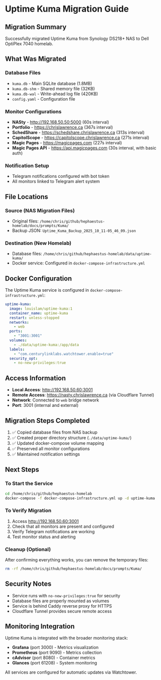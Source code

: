 # Uptime Kuma Migration Guide

## Migration Summary

Successfully migrated Uptime Kuma from Synology DS218+ NAS to Dell OptiPlex 7040 homelab.

## What Was Migrated

### Database Files
- `kuma.db` - Main SQLite database (1.8MB)
- `kuma.db-shm` - Shared memory file (32KB) 
- `kuma.db-wal` - Write-ahead log file (420KB)
- `config.yaml` - Configuration file

### Monitor Configurations
- **NASty** - http://192.168.50.50:5000 (60s interval)
- **Portfolio** - https://chrislawrence.ca (367s interval)
- **SchedShare** - https://schedshare.chrislawrence.ca (313s interval)
- **CapitolScope** - https://capitolscope.chrislawrence.ca (271s interval)
- **Magic Pages** - https://magicpages.com (227s interval)
- **Magic Pages API** - https://api.magicpages.com (30s interval, with basic auth)

### Notification Setup
- Telegram notifications configured with bot token
- All monitors linked to Telegram alert system

## File Locations

### Source (NAS Migration Files)
- Original files: `/home/chris/github/hephaestus-homelab/docs/prompts/Kuma/`
- Backup JSON: `Uptime_Kuma_Backup_2025_10_11-05_46_09.json`

### Destination (New Homelab)
- Database files: `/home/chris/github/hephaestus-homelab/data/uptime-kuma/`
- Docker service: Configured in `docker-compose-infrastructure.yml`

## Docker Configuration

The Uptime Kuma service is configured in `docker-compose-infrastructure.yml`:

```yaml
uptime-kuma:
  image: louislam/uptime-kuma:1
  container_name: uptime-kuma
  restart: unless-stopped
  networks:
    - web
  ports:
    - "3001:3001"
  volumes:
    - ./data/uptime-kuma:/app/data
  labels:
    - "com.centurylinklabs.watchtower.enable=true"
  security_opt:
    - no-new-privileges:true
```

## Access Information

- **Local Access**: http://192.168.50.60:3001
- **Remote Access**: https://nasty.chrislawrence.ca (via Cloudflare Tunnel)
- **Network**: Connected to `web` bridge network
- **Port**: 3001 (internal and external)

## Migration Steps Completed

1. ✅ Copied database files from NAS backup
2. ✅ Created proper directory structure (`./data/uptime-kuma/`)
3. ✅ Updated docker-compose volume mapping
4. ✅ Preserved all monitor configurations
5. ✅ Maintained notification settings

## Next Steps

### To Start the Service
```bash
cd /home/chris/github/hephaestus-homelab
docker-compose -f docker-compose-infrastructure.yml up -d uptime-kuma
```

### To Verify Migration
1. Access http://192.168.50.60:3001
2. Check that all monitors are present and configured
3. Verify Telegram notifications are working
4. Test monitor status and alerting

### Cleanup (Optional)
After confirming everything works, you can remove the temporary files:
```bash
rm -rf /home/chris/github/hephaestus-homelab/docs/prompts/Kuma/
```

## Security Notes

- Service runs with `no-new-privileges:true` for security
- Database files are properly mounted as volumes
- Service is behind Caddy reverse proxy for HTTPS
- Cloudflare Tunnel provides secure remote access

## Monitoring Integration

Uptime Kuma is integrated with the broader monitoring stack:
- **Grafana** (port 3000) - Metrics visualization
- **Prometheus** (port 9090) - Metrics collection  
- **cAdvisor** (port 8080) - Container metrics
- **Glances** (port 61208) - System monitoring

All services are configured for automatic updates via Watchtower.

